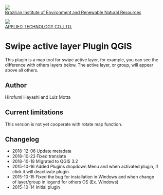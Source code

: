 <!-- IBAMA logo -->
[ibama_logo]: http://upload.wikimedia.org/wikipedia/commons/thumb/8/81/Logo_IBAMA.svg/150px-Logo_IBAMA.svg.png

![][ibama_logo]  
[Brazilian Institute of Environment and Renewable Natural Resources](http://www.ibama.gov.br)

<!-- APPTEC logo -->
[apptec_logo]: http://www.apptec.co.jp/assets/images/header_ci.png

![][apptec_logo]  
[APPLIED TECHNOLOGY CO.,LTD.](http://www.apptec.co.jp)

# Swipe active layer Plugin QGIS

This plugin is a map tool for swipe active layer, for example, you can see the difference with others layers below.
The active layer, or group, will appear above all others.

## Author
Hirofumi Hayashi and Luiz Motta

## Current limitations
This version is not yet cooperate with rotate map function.

## Changelog
- 2018-12-06
Update metadata
- 2018-10-23
Fixed translate
- 2018-10-18
Migrated to QGIS 3.2
- 2015-10-16
Added Plugins dropdown Menu and when activated plugin, if click it will deactivate plugin
- 2015-10-15
Fixed the bug for installation in Windows and when change of layer/group in legend for others OS (Ex. Windows) 
- 2015-10-14
 Initial plugin

